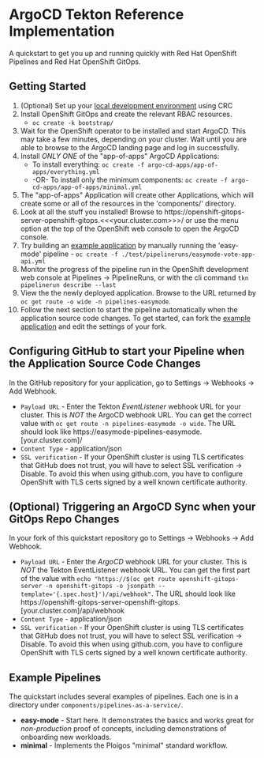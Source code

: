 # ArgoCD Tekton Reference Implementation

A quickstart to get you up and running quickly with Red Hat OpenShift Pipelines and Red Hat OpenShift GitOps.

## Getting Started
1. (Optional) Set up your [local development environment](./docs/Local_Dev_Environment.md) using CRC
2. Install OpenShift GitOps and create the relevant RBAC resources.
   * `oc create -k bootstrap/`
3. Wait for the OpenShift operator to be installed and start ArgoCD. This may take a few minutes,
   depending on your cluster. Wait until you are able to browse to the ArgoCD landing page and log in successfully.
4. Install *ONLY ONE* of the "app-of-apps" ArgoCD Applications:
   * To install everything: `oc create -f argo-cd-apps/app-of-apps/everything.yml`
   * -OR- To install only the minimum components: `oc create -f argo-cd-apps/app-of-apps/minimal.yml`
5. The "app-of-apps" Application will create other Applications, which will create some or all of the resources in the
   'components/' directory.
6. Look at all the stuff you installed! Browse to https://openshift-gitops-server-openshift-gitops.<<<your.cluster.com>>>/ or use the
   menu option at the top of the OpenShift web console to open the ArgoCD console.
7. Try building an [example application](https://github.com/ploigos-reference-apps/pipelines-vote-api) by manually running the 'easy-mode' pipeline - `oc create -f ./test/pipelineruns/easymode-vote-app-api.yml`
8. Monitor the progress of the pipeline run in the OpenShift development web console at Pipelines -> PipelineRuns, or with the cli command `tkn pipelinerun describe --last` 
9. View the the newly deployed application. Browse to the URL returned by `oc get route -o wide -n pipelines-easymode`.
10. Follow the next section to start the pipeline automatically when the application source code changes. To get started, can fork the [example application](https://github.com/ploigos-reference-apps/pipelines-vote-api) and edit the settings of your fork.

## Configuring GitHub to start your Pipeline when the Application Source Code Changes
In the GitHub repository for your application, go to Settings -> Webhooks -> Add Webhook.
* `Payload URL` - Enter the Tekton *EventListener* webhook URL for your cluster. This is *NOT* the ArgoCD webhook URL. You can get the correct value with `oc get route -n pipelines-easymode -o wide`. The URL should look like https://easymode-pipelines-easymode.[your.cluster.com]/
* `Content Type` - application/json
* `SSL verification` - If your OpenShift cluster is using TLS certificates that GitHub does not trust, you will have to select SSL verification -> Disable. To avoid this when using github.com, you have to configure OpenShift with TLS certs signed by a well known certificate authority. 

## (Optional) Triggering an ArgoCD Sync when your GitOps Repo Changes
In your fork of this quickstart repository go to Settings -> Webhooks -> Add Webhook.
* `Payload URL` - Enter the *ArgoCD* webhook URL for your cluster. This is *NOT* the Tekton EventListener webhook URL. You can get the first part of the value with `echo "https://$(oc get route openshift-gitops-server -n openshift-gitops -o jsonpath --template='{.spec.host}')/api/webhook"`. The URL should look like https://openshift-gitops-server-openshift-gitops.[your.cluster.com]/api/webhook
* `Content Type` - application/json
* `SSL verification` - If your OpenShift cluster is using TLS certificates that GitHub does not trust, you will have to select SSL verification -> Disable. To avoid this when using github.com, you have to configure OpenShift with TLS certs signed by a well known certificate authority.

## Example Pipelines
The quickstart includes several examples of pipelines.
Each one is in a directory under `components/pipelines-as-a-service/`.

* **easy-mode** - Start here. It demonstrates the basics and works great for *non-production* proof of concepts, including demonstrations of onboarding new workloads.
* **minimal** - Implements the Ploigos "minimal" standard workflow.
